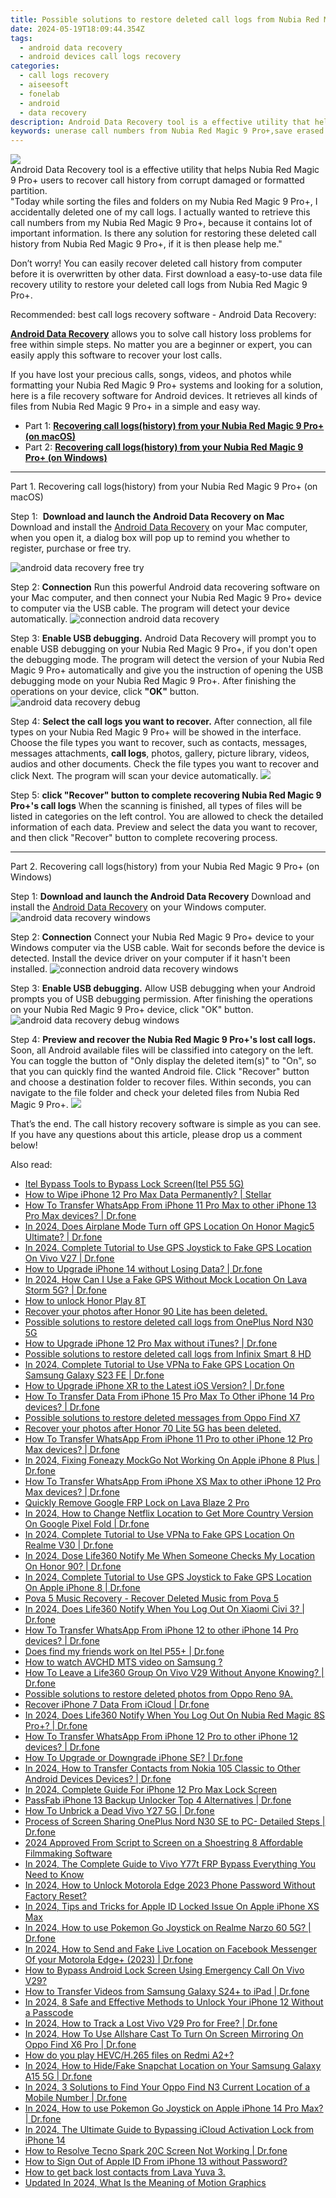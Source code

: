 ```yaml
---
title: Possible solutions to restore deleted call logs from Nubia Red Magic 9 Pro+
date: 2024-05-19T18:09:44.354Z
tags: 
  - android data recovery
  - android devices call logs recovery
categories: 
  - call logs recovery
  - aiseesoft
  - fonelab
  - android
  - data recovery
description: Android Data Recovery tool is a effective utility that helps Nubia Red Magic 9 Pro+ users to recover call history from corrupt damaged or formatted partition.
keywords: unerase call numbers from Nubia Red Magic 9 Pro+,save erased call logs on Nubia Red Magic 9 Pro+,retrieve wiped call logs Red Magic 9 Pro+,restore deleted call history on Nubia,Nubia call logs recovery,unerase call numbers from Red Magic 9 Pro+,how to recover call history in Nubia Red Magic 9 Pro+,how to get the call history back on Nubia Red Magic 9 Pro+,how to get back deleted call history Nubia phone,how to retrieve deleted call history from my Nubia,my call history deleted from Nubia Red Magic 9 Pro+ how to undo call history,get back deleted call history from Nubia android
---
```


<img src="https://img0mobiles.techidaily.com/images/best-assets/devices/nubia/nubia-red-magic-9-proplus/1.jpg" class="atpl-imgstyle"  />

<div class="atpl-content atpl-for-fonelab-android recover-call-logs">

<div class="atpl-post-description-part-1">
Android Data Recovery tool is a effective utility that helps Nubia Red Magic 9 Pro+ users to recover call history from corrupt damaged or formatted partition.
</div>



<div class="atpl-post-description-part-2">
<div class="tpl-content-sub-paragraph-question">
    "Today while sorting the files and folders on my Nubia Red Magic 9 Pro+, I accidentally deleted one of my call logs. I actually wanted to retrieve this call numbers from my Nubia Red Magic 9 Pro+, because it contains lot of important information. Is there any solution for restoring these deleted call history from Nubia Red Magic 9 Pro+, if it is then please help me."
</div>
<div class="tpl-content-sub-paragraph-content">
  <p>
    Don’t worry! You can easily recover deleted call history from computer before it is overwritten by other data. First download a easy-to-use data file recovery utility to restore your deleted call logs from Nubia Red Magic 9 Pro+.
  </p>
</div>
</div>

<div class="atpl-post-description-part-3">
<div class="tpl-content-sub-paragraph-title">
    Recommended: best call logs recovery software - Android Data Recovery:
</div>
<div class="tpl-content-sub-paragraph-content">
  <p>
    <a href="https://tools.techidaily.com/aiseesoft-android-data-recovery/" ><strong>Android Data Recovery</strong></a> allows you to solve call history loss problems for free within simple steps. No matter you are a beginner or expert, you can easily apply this software to recover your lost calls.
  </p>
</div>
<div class="tpl-content-sub-paragraph-content">
  <p>
    If you have lost your precious calls, songs, videos, and photos while formatting your Nubia Red Magic 9 Pro+ systems and looking for a solution, here is a file recovery software for Android devices. It retrieves all kinds of files from Nubia Red Magic 9 Pro+ in a simple and easy way.
  </p>
</div>
</div>

<ul>
  <li>Part 1: <strong><a href="#p1"> Recovering call logs(history) from your Nubia Red Magic 9 Pro+  (on macOS)</a></strong></li>
  <li>Part 2: <strong><a href="#p2"> Recovering call logs(history) from your Nubia Red Magic 9 Pro+  (on Windows)</a></strong></li>
</ul>


<!-- Part 1 -->
<a id="p1" name="p1" ></a><hr>

<div>
  <span class="atpl-step-part-style">Part 1. Recovering call logs(history) from your Nubia Red Magic 9 Pro+ (on macOS)</span>
</div>

<span class="atpl-stepstyle-a"><span>Step 1: </span></span> <strong>Download and launch the Android Data Recovery on Mac</strong>
Download and install the <a href="https://tools.techidaily.com/aiseesoft-android-data-recovery/" >Android Data Recovery</a> on your Mac computer, when you open it, a dialog box will pop up to remind you whether to register, purchase or free try.

<img src="https://tools.techidaily.com/images/apps/aiseesoft/android-data-recovery/mac-free-try.png" class="atpl-imgstyle" alt="android data recovery free try" />

<span class="atpl-stepstyle-a"><span>Step 2: </span></span> <strong>Connection</strong>
Run this powerful Android data recovering software on your Mac computer, and then connect your Nubia Red Magic 9 Pro+ device to computer via the USB cable. The program will detect your device automatically.
<img src="https://tools.techidaily.com/images/apps/aiseesoft/android-data-recovery/mac-connection-interface.jpg" class="atpl-imgstyle" alt="connection android data recovery" />

<span class="atpl-stepstyle-a"><span>Step 3: </span></span> <strong>Enable USB debugging.</strong>
Android Data Recovery will prompt you to enable USB debugging on your Nubia Red Magic 9 Pro+, if you don't open the debugging mode. The program will detect the version of your Nubia Red Magic 9 Pro+ automatically and give you the instruction of opening the USB debugging mode on your Nubia Red Magic 9 Pro+. After finishing the operations on your device, click <strong>"OK"</strong> button.
<img src="https://tools.techidaily.com/images/apps/aiseesoft/android-data-recovery/mac-android-usb-debug.jpg"  class="atpl-imgstyle" alt="android data recovery debug" />

<span class="atpl-stepstyle-a"><span>Step 4: </span></span> <strong>Select the call logs you want to recover.</strong>
After connection, all file types on your Nubia Red Magic 9 Pro+ will be showed in the interface. Choose the file types you want to recover, such as contacts, messages, messages attachments, <b>call logs</b>, photos, gallery, picture library, videos, audios and other documents. Check the file types you want to recover and click Next. The program will scan your device automatically.
<img src="https://tools.techidaily.com/images/apps/aiseesoft/android-data-recovery/mac-choose-type-call-logs.jpg" class="atpl-imgstyle"  />

<span class="atpl-stepstyle-a"><span>Step 5: </span></span> <strong>click "Recover" button to  complete recovering Nubia Red Magic 9 Pro+'s call logs</strong>
When the scanning is finished, all types of files will be listed in categories on the left control. You are allowed to check the detailed information of each data. Preview and select the data you want to recover, and then click "Recover" button to complete recovering process.


<a id="p2" name="p2"></a><hr>

<!-- Part 2 -->
<div>
  <span class="atpl-step-part-style">Part 2. Recovering call logs(history) from your Nubia Red Magic 9 Pro+ (on Windows)</span>
</div>

<span class="atpl-stepstyle-a"><span>Step 1: </span></span> <strong>Download and launch the Android Data Recovery</strong>
Download and install the <a href="https://tools.techidaily.com/aiseesoft-android-data-recovery/" >Android Data Recovery</a> on your Windows computer.
<img src="https://tools.techidaily.com/images/apps/aiseesoft/android-data-recovery/win-start-interface.png"  class="atpl-imgstyle" alt="android data recovery windows" />

<span class="atpl-stepstyle-a"><span>Step 2: </span></span> <strong>Connection</strong>
Connect your Nubia Red Magic 9 Pro+ device to your Windows computer via the USB cable. Wait for seconds before the device is detected. Install the device driver on your computer if it hasn't been installed.
<img src="https://tools.techidaily.com/images/apps/aiseesoft/android-data-recovery/win-connection-interface.png" class="atpl-imgstyle" alt="connection android data recovery windows" />

<span class="atpl-stepstyle-a"><span>Step 3: </span></span> <strong>Enable USB debugging.</strong>
Allow USB debugging when your Android prompts you of USB debugging permission. After finishing the operations on your Nubia Red Magic 9 Pro+ device, click "OK" button.
<img src="https://tools.techidaily.com/images/apps/aiseesoft/android-data-recovery/win-android-usb-debug.png" class="atpl-imgstyle" alt="android data recovery debug windows" />

<span class="atpl-stepstyle-a"><span>Step 4: </span></span> <strong>Preview and recover the Nubia Red Magic 9 Pro+'s lost call logs.</strong>
Soon, all Android available files will be classified into category on the left. You can toggle the button of "Only display the deleted item(s)" to "On", so that you can quickly find the wanted Android file. Click "Recover" button and choose a destination folder to recover files. Within seconds, you can navigate to the file folder and check your deleted files from Nubia Red Magic 9 Pro+.
<img src="https://tools.techidaily.com/images/apps/aiseesoft/android-data-recovery/win-recover-call-logs.png" class="atpl-imgstyle"  />

<div class="atpl-post-description-part-4">
<div class="tpl-content-sub-paragraph-normal">
    <p>
        That’s the end. The call history recovery software is simple as you can see. If you have any questions about this article, please drop us a comment below!
    </p>
</div>
</div>

<ins class="adsbygoogle"
     style="display:block"
     data-ad-client="ca-pub-7571918770474297"
     data-ad-slot="8358498916"
     data-ad-format="auto"
     data-full-width-responsive="true"></ins>



</div>
<ins class="adsbygoogle"
    style="display:block"
    data-ad-format="autorelaxed"
    data-ad-client="ca-pub-7571918770474297"
    data-ad-slot="1223367746"></ins>

<span class="atpl-alsoreadstyle">Also read:</span>
<div><ul>
<li><a href="https://review-topics.techidaily.com/itel-bypass-tools-to-bypass-lock-screen-itel-p55-5g-by-drfone-android-unlock-android-unlock/"><u>Itel Bypass Tools to Bypass Lock Screen(Itel P55 5G)</u></a></li>
<li><a href="https://review-topics.techidaily.com/how-to-wipe-iphone-12-pro-max-data-permanently-stellar-by-stellar-data-recovery-ios-iphone-data-recovery/"><u>How to Wipe iPhone 12 Pro Max Data Permanently? | Stellar</u></a></li>
<li><a href="https://review-topics.techidaily.com/how-to-transfer-whatsapp-from-iphone-11-pro-max-to-other-iphone-13-pro-max-devices-drfone-by-drfone-transfer-whatsapp-from-ios-transfer-whatsapp-from-ios/"><u>How To Transfer WhatsApp From iPhone 11 Pro Max to other iPhone 13 Pro Max devices? | Dr.fone</u></a></li>
<li><a href="https://review-topics.techidaily.com/in-2024-does-airplane-mode-turn-off-gps-location-on-honor-magic5-ultimate-drfone-by-drfone-virtual-android/"><u>In 2024, Does Airplane Mode Turn off GPS Location On Honor Magic5 Ultimate? | Dr.fone</u></a></li>
<li><a href="https://review-topics.techidaily.com/in-2024-complete-tutorial-to-use-gps-joystick-to-fake-gps-location-on-vivo-v27-drfone-by-drfone-virtual-android/"><u>In 2024, Complete Tutorial to Use GPS Joystick to Fake GPS Location On Vivo V27 | Dr.fone</u></a></li>
<li><a href="https://review-topics.techidaily.com/how-to-upgrade-iphone-14-without-losing-data-drfone-by-drfone-ios-system-repair-ios-system-repair/"><u>How to Upgrade iPhone 14 without Losing Data? | Dr.fone</u></a></li>
<li><a href="https://review-topics.techidaily.com/in-2024-how-can-i-use-a-fake-gps-without-mock-location-on-lava-storm-5g-drfone-by-drfone-virtual-android/"><u>In 2024, How Can I Use a Fake GPS Without Mock Location On Lava Storm 5G? | Dr.fone</u></a></li>
<li><a href="https://review-topics.techidaily.com/how-to-unlock-honor-play-8t-by-drfone-android-unlock-android-unlock/"><u>How to unlock Honor Play 8T</u></a></li>
<li><a href="https://review-topics.techidaily.com/recover-your-photos-after-honor-90-lite-has-been-deleted-by-fonelab-android-recover-photos/"><u>Recover your photos after Honor 90 Lite has been deleted.</u></a></li>
<li><a href="https://review-topics.techidaily.com/possible-solutions-to-restore-deleted-call-logs-from-oneplus-nord-n30-5g-by-fonelab-android-recover-call-logs/"><u>Possible solutions to restore deleted call logs from OnePlus Nord N30 5G</u></a></li>
<li><a href="https://review-topics.techidaily.com/how-to-upgrade-iphone-12-pro-max-without-itunes-drfone-by-drfone-ios-system-repair-ios-system-repair/"><u>How to Upgrade iPhone 12 Pro Max without iTunes? | Dr.fone</u></a></li>
<li><a href="https://review-topics.techidaily.com/possible-solutions-to-restore-deleted-call-logs-from-infinix-smart-8-hd-by-fonelab-android-recover-call-logs/"><u>Possible solutions to restore deleted call logs from Infinix Smart 8 HD</u></a></li>
<li><a href="https://review-topics.techidaily.com/in-2024-complete-tutorial-to-use-vpna-to-fake-gps-location-on-samsung-galaxy-s23-fe-drfone-by-drfone-virtual-android/"><u>In 2024, Complete Tutorial to Use VPNa to Fake GPS Location On Samsung Galaxy S23 FE | Dr.fone</u></a></li>
<li><a href="https://review-topics.techidaily.com/how-to-upgrade-iphone-xr-to-the-latest-ios-version-drfone-by-drfone-ios-system-repair-ios-system-repair/"><u>How to Upgrade iPhone XR to the Latest iOS Version? | Dr.fone</u></a></li>
<li><a href="https://review-topics.techidaily.com/how-to-transfer-data-from-iphone-15-pro-max-to-other-iphone-14-pro-devices-drfone-by-drfone-transfer-data-from-ios-transfer-data-from-ios/"><u>How To Transfer Data From iPhone 15 Pro Max To Other iPhone 14 Pro devices? | Dr.fone</u></a></li>
<li><a href="https://review-topics.techidaily.com/possible-solutions-to-restore-deleted-messages-from-oppo-find-x7-by-fonelab-android-recover-messages/"><u>Possible solutions to restore deleted messages from Oppo Find X7</u></a></li>
<li><a href="https://review-topics.techidaily.com/recover-your-photos-after-honor-70-lite-5g-has-been-deleted-by-fonelab-android-recover-photos/"><u>Recover your photos after Honor 70 Lite 5G has been deleted.</u></a></li>
<li><a href="https://review-topics.techidaily.com/how-to-transfer-whatsapp-from-iphone-11-pro-to-other-iphone-12-pro-max-devices-drfone-by-drfone-transfer-whatsapp-from-ios-transfer-whatsapp-from-ios/"><u>How To Transfer WhatsApp From iPhone 11 Pro to other iPhone 12 Pro Max devices? | Dr.fone</u></a></li>
<li><a href="https://review-topics.techidaily.com/in-2024-fixing-foneazy-mockgo-not-working-on-apple-iphone-8-plus-drfone-by-drfone-virtual-ios/"><u>In 2024, Fixing Foneazy MockGo Not Working On Apple iPhone 8 Plus | Dr.fone</u></a></li>
<li><a href="https://review-topics.techidaily.com/how-to-transfer-whatsapp-from-iphone-xs-max-to-other-iphone-12-pro-max-devices-drfone-by-drfone-transfer-whatsapp-from-ios-transfer-whatsapp-from-ios/"><u>How To Transfer WhatsApp From iPhone XS Max to other iPhone 12 Pro Max devices? | Dr.fone</u></a></li>
<li><a href="https://review-topics.techidaily.com/quickly-remove-google-frp-lock-on-lava-blaze-2-pro-by-drfone-android-unlock-remove-google-frp/"><u>Quickly Remove Google FRP Lock on Lava Blaze 2 Pro</u></a></li>
<li><a href="https://review-topics.techidaily.com/in-2024-how-to-change-netflix-location-to-get-more-country-version-on-google-pixel-fold-drfone-by-drfone-virtual-android/"><u>In 2024, How to Change Netflix Location to Get More Country Version On Google Pixel Fold | Dr.fone</u></a></li>
<li><a href="https://review-topics.techidaily.com/in-2024-complete-tutorial-to-use-vpna-to-fake-gps-location-on-realme-v30-drfone-by-drfone-virtual-android/"><u>In 2024, Complete Tutorial to Use VPNa to Fake GPS Location On Realme V30 | Dr.fone</u></a></li>
<li><a href="https://review-topics.techidaily.com/in-2024-dose-life360-notify-me-when-someone-checks-my-location-on-honor-90-drfone-by-drfone-virtual-android/"><u>In 2024, Dose Life360 Notify Me When Someone Checks My Location On Honor 90? | Dr.fone</u></a></li>
<li><a href="https://review-topics.techidaily.com/in-2024-complete-tutorial-to-use-gps-joystick-to-fake-gps-location-on-apple-iphone-8-drfone-by-drfone-virtual-ios/"><u>In 2024, Complete Tutorial to Use GPS Joystick to Fake GPS Location On Apple iPhone 8 | Dr.fone</u></a></li>
<li><a href="https://review-topics.techidaily.com/pova-5-music-recovery-recover-deleted-music-from-pova-5-by-fonelab-android-recover-music/"><u>Pova 5 Music Recovery - Recover Deleted Music from Pova 5</u></a></li>
<li><a href="https://review-topics.techidaily.com/in-2024-does-life360-notify-when-you-log-out-on-xiaomi-civi-3-drfone-by-drfone-virtual-android/"><u>In 2024, Does Life360 Notify When You Log Out On Xiaomi Civi 3? | Dr.fone</u></a></li>
<li><a href="https://review-topics.techidaily.com/how-to-transfer-whatsapp-from-iphone-12-to-other-iphone-14-pro-devices-drfone-by-drfone-transfer-whatsapp-from-ios-transfer-whatsapp-from-ios/"><u>How To Transfer WhatsApp From iPhone 12 to other iPhone 14 Pro devices? | Dr.fone</u></a></li>
<li><a href="https://review-topics.techidaily.com/does-find-my-friends-work-on-itel-p55plus-drfone-by-drfone-virtual-android/"><u>Does find my friends work on Itel P55+ | Dr.fone</u></a></li>
<li><a href="https://review-topics.techidaily.com/how-to-watch-avchd-mts-video-on-samsung-by-aiseesoft-video-converter-play-mts-on-android/"><u>How to watch AVCHD MTS video on Samsung ?</u></a></li>
<li><a href="https://review-topics.techidaily.com/how-to-leave-a-life360-group-on-vivo-v29-without-anyone-knowing-drfone-by-drfone-virtual-android/"><u>How To Leave a Life360 Group On Vivo V29 Without Anyone Knowing? | Dr.fone</u></a></li>
<li><a href="https://review-topics.techidaily.com/possible-solutions-to-restore-deleted-photos-from-oppo-reno-9a-by-fonelab-android-recover-photos/"><u>Possible solutions to restore deleted photos from Oppo Reno 9A.</u></a></li>
<li><a href="https://review-topics.techidaily.com/recover-iphone-7-data-from-icloud-drfone-by-drfone-ios-data-recovery-ios-data-recovery/"><u>Recover iPhone 7 Data From iCloud | Dr.fone</u></a></li>
<li><a href="https://review-topics.techidaily.com/in-2024-does-life360-notify-when-you-log-out-on-nubia-red-magic-8s-proplus-drfone-by-drfone-virtual-android/"><u>In 2024, Does Life360 Notify When You Log Out On Nubia Red Magic 8S Pro+? | Dr.fone</u></a></li>
<li><a href="https://review-topics.techidaily.com/how-to-transfer-whatsapp-from-iphone-12-pro-to-other-iphone-12-devices-drfone-by-drfone-transfer-whatsapp-from-ios-transfer-whatsapp-from-ios/"><u>How To Transfer WhatsApp From iPhone 12 Pro to other iPhone 12 devices? | Dr.fone</u></a></li>
<li><a href="https://review-topics.techidaily.com/how-to-upgrade-or-downgrade-iphone-se-drfone-by-drfone-ios-system-repair-ios-system-repair/"><u>How To Upgrade or Downgrade iPhone SE? | Dr.fone</u></a></li>
<li><a href="https://android-transfer.techidaily.com/in-2024-how-to-transfer-contacts-from-nokia-105-classic-to-other-android-devices-devices-drfone-by-drfone-transfer-from-android-transfer-from-android/"><u>In 2024, How to Transfer Contacts from Nokia 105 Classic to Other Android Devices Devices? | Dr.fone</u></a></li>
<li><a href="https://ios-unlock.techidaily.com/in-2024-complete-guide-for-iphone-12-pro-max-lock-screen-by-drfone-ios/"><u>In 2024, Complete Guide For iPhone 12 Pro Max Lock Screen</u></a></li>
<li><a href="https://iphone-unlock.techidaily.com/passfab-iphone-13-backup-unlocker-top-4-alternatives-drfone-by-drfone-ios/"><u>PassFab iPhone 13 Backup Unlocker Top 4 Alternatives | Dr.fone</u></a></li>
<li><a href="https://fix-guide.techidaily.com/how-to-unbrick-a-dead-vivo-y27-5g-drfone-by-drfone-fix-android-problems-fix-android-problems/"><u>How To Unbrick a Dead Vivo Y27 5G | Dr.fone</u></a></li>
<li><a href="https://screen-mirror.techidaily.com/process-of-screen-sharing-oneplus-nord-n30-se-to-pc-detailed-steps-drfone-by-drfone-android/"><u>Process of Screen Sharing OnePlus Nord N30 SE to PC- Detailed Steps | Dr.fone</u></a></li>
<li><a href="https://ai-vdieo-software.techidaily.com/2024-approved-from-script-to-screen-on-a-shoestring-8-affordable-filmmaking-software/"><u>2024 Approved From Script to Screen on a Shoestring 8 Affordable Filmmaking Software</u></a></li>
<li><a href="https://bypass-frp.techidaily.com/in-2024-the-complete-guide-to-vivo-y77t-frp-bypass-everything-you-need-to-know-by-drfone-android/"><u>In 2024, The Complete Guide to Vivo Y77t FRP Bypass Everything You Need to Know</u></a></li>
<li><a href="https://easy-unlock-android.techidaily.com/in-2024-how-to-unlock-motorola-edge-2023-phone-password-without-factory-reset-by-drfone-android/"><u>In 2024, How to Unlock Motorola Edge 2023 Phone Password Without Factory Reset?</u></a></li>
<li><a href="https://apple-account.techidaily.com/in-2024-tips-and-tricks-for-apple-id-locked-issue-on-apple-iphone-xs-max-by-drfone-ios/"><u>In 2024, Tips and Tricks for Apple ID Locked Issue On Apple iPhone XS Max</u></a></li>
<li><a href="https://pokemon-go-android.techidaily.com/in-2024-how-to-use-pokemon-go-joystick-on-realme-narzo-60-5g-drfone-by-drfone-virtual-android/"><u>In 2024, How to use Pokemon Go Joystick on Realme Narzo 60 5G? | Dr.fone</u></a></li>
<li><a href="https://location-social.techidaily.com/in-2024-how-to-send-and-fake-live-location-on-facebook-messenger-of-your-motorola-edgeplus-2023-drfone-by-drfone-virtual-android/"><u>In 2024, How to Send and Fake Live Location on Facebook Messenger Of your Motorola Edge+ (2023) | Dr.fone</u></a></li>
<li><a href="https://android-unlock.techidaily.com/how-to-bypass-android-lock-screen-using-emergency-call-on-vivo-v29-by-drfone-android/"><u>How to Bypass Android Lock Screen Using Emergency Call On Vivo V29?</u></a></li>
<li><a href="https://android-transfer.techidaily.com/how-to-transfer-videos-from-samsung-galaxy-s24plus-to-ipad-drfone-by-drfone-transfer-from-android-transfer-from-android/"><u>How to Transfer Videos from Samsung Galaxy S24+ to iPad | Dr.fone</u></a></li>
<li><a href="https://ios-unlock.techidaily.com/in-2024-8-safe-and-effective-methods-to-unlock-your-iphone-12-without-a-passcode-by-drfone-ios/"><u>In 2024, 8 Safe and Effective Methods to Unlock Your iPhone 12 Without a Passcode</u></a></li>
<li><a href="https://android-location-track.techidaily.com/in-2024-how-to-track-a-lost-vivo-v29-pro-for-free-drfone-by-drfone-virtual-android/"><u>In 2024, How to Track a Lost Vivo V29 Pro for Free? | Dr.fone</u></a></li>
<li><a href="https://screen-mirror.techidaily.com/in-2024-how-to-use-allshare-cast-to-turn-on-screen-mirroring-on-oppo-find-x6-pro-drfone-by-drfone-android/"><u>In 2024, How To Use Allshare Cast To Turn On Screen Mirroring On Oppo Find X6 Pro | Dr.fone</u></a></li>
<li><a href="https://phone-solutions.techidaily.com/how-do-you-play-hevc-h-265-files-on-redmi-a2plus-by-aiseesoft-video-converter-play-hevc-video-on-android/"><u>How do you play HEVC/H.265 files on Redmi A2+?</u></a></li>
<li><a href="https://location-social.techidaily.com/in-2024-how-to-hidefake-snapchat-location-on-your-samsung-galaxy-a15-5g-drfone-by-drfone-virtual-android/"><u>In 2024, How to Hide/Fake Snapchat Location on Your Samsung Galaxy A15 5G | Dr.fone</u></a></li>
<li><a href="https://android-location-track.techidaily.com/in-2024-3-solutions-to-find-your-oppo-find-n3-current-location-of-a-mobile-number-drfone-by-drfone-virtual-android/"><u>In 2024, 3 Solutions to Find Your Oppo Find N3 Current Location of a Mobile Number | Dr.fone</u></a></li>
<li><a href="https://ios-pokemon-go.techidaily.com/in-2024-how-to-use-pokemon-go-joystick-on-apple-iphone-14-pro-max-drfone-by-drfone-virtual-ios/"><u>In 2024, How to use Pokemon Go Joystick on Apple iPhone 14 Pro Max? | Dr.fone</u></a></li>
<li><a href="https://activate-lock.techidaily.com/in-2024-the-ultimate-guide-to-bypassing-icloud-activation-lock-from-iphone-14-by-drfone-ios/"><u>In 2024, The Ultimate Guide to Bypassing iCloud Activation Lock from iPhone 14</u></a></li>
<li><a href="https://fix-guide.techidaily.com/how-to-resolve-tecno-spark-20c-screen-not-working-drfone-by-drfone-fix-android-problems-fix-android-problems/"><u>How to Resolve Tecno Spark 20C Screen Not Working | Dr.fone</u></a></li>
<li><a href="https://apple-account.techidaily.com/how-to-sign-out-of-apple-id-from-iphone-13-without-password-by-drfone-ios/"><u>How to Sign Out of Apple ID From iPhone 13 without Password?</u></a></li>
<li><a href="https://blog-min.techidaily.com/how-to-get-back-lost-contacts-from-lava-yuva-3-by-fonelab-android-recover-contacts/"><u>How to get back lost contacts from Lava Yuva 3.</u></a></li>
<li><a href="https://animation-videos.techidaily.com/updated-in-2024-what-is-the-meaning-of-motion-graphics/"><u>Updated In 2024, What Is the Meaning of Motion Graphics</u></a></li>
</ul></div>


